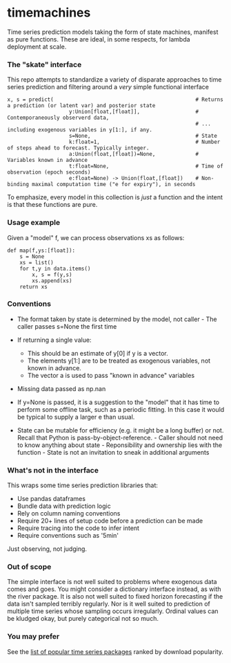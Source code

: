 # timemachines
Time series prediction models taking the form of state machines, manifest as pure functions. 
These are ideal, in some respects, for lambda deployment at scale. 

### The "skate" interface
This repo attempts to standardize a variety of disparate approaches to time series prediction and filtering around a *very* simple functional interface

    x, s = predict(                                              # Returns a prediction (or latent var) and posterior state
                        y:Union[float,[float]],                  # Contemporaneously observerd data, 
                                                                 # ... including exogenous variables in y[1:], if any. 
                        s=None,                                  # State
                        k:float=1,                               # Number of steps ahead to forecast. Typically integer. 
                        a:Union(float,[float])=None,             # Variables known in advance
                        t:float=None,                            # Time of observation (epoch seconds)
                        e:float=None) -> Union(float,[float])    # Non-binding maximal computation time ("e for expiry"), in seconds
    
To emphasize, every model in this collection is *just* a function and the intent is that these functions are pure. 

### Usage example
Given a "model" f, we can process observations xs as follows:

    def map(f,ys:[float]):
        s = None
        xs = list()
        for t,y in data.items()
            x, s = f(y,s)
            xs.append(xs)
        return xs
    
### Conventions 

- The format taken by state is determined by the model, not caller
       - The caller passes s=None the first time
       
- If returning a single value:
     - This should be an estimate of y[0] if y is a vector. 
     - The elements y[1:] are to be treated as exogenous variables, not known in advance. 
     - The vector a is used to pass "known in advance" variables
     
- Missing data passed as np.nan

- If y=None is passed, it is a suggestion to the "model" that it has time to perform some
      offline task, such as a periodic fitting. In this case it would be typical to supply a
      larger e than usual. 
      
- State can be mutable for efficiency (e.g. it might be a long buffer) or not. Recall that Python is pass-by-object-reference. 
      - Caller should not need to know anything about state
      - Reponsibility and ownership lies with the function
      - State is not an invitation to sneak in additional arguments
   

### What's not in the interface
This wraps some time series prediction libraries that:

 - Use pandas dataframes
 - Bundle data with prediction logic
 - Rely on column naming conventions 
 - Require 20+ lines of setup code before a prediction can be made
 - Require tracing into the code to infer intent
 - Require conventions such as '5min' 

Just observing, not judging. 

### Out of scope
The simple interface is not well suited to problems where exogenous data comes and goes. You might consider a dictionary interface instead, as with the river package. It is also not well suited to fixed horizon forecasting if the data isn't sampled terribly regularly. Nor is it well suited to prediction of multiple time series whose sampling occurs irregularly. Ordinal values can be kludged okay, but purely categorical not so much. 

### You may prefer
See the [list of popular time series packages](https://www.microprediction.com/blog/popular-timeseries-packages) ranked by download popularity. 

